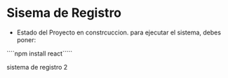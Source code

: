 <h1>Sisema de Registro</h1>

- Estado del Proyecto en constrcuccion.
para ejecutar el sistema, debes poner:

````npm install react`````

sistema de registro 2
